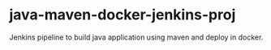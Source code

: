 # java-maven-docker-jenkins-proj
Jenkins pipeline to build java application using maven and deploy in docker. 
